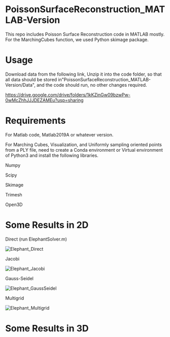 # PoissonSurfaceReconstruction_MATLAB-Version

This repo includes Poisson Surface Reconstruction code in MATLAB mostly. For the MarchingCubes function, we used Python skimage package.

# Usage
Download data from the following link, Unzip it into the code folder, so that all data should be stored in"PoissonSurfaceReconstruction_MATLAB-Version/Data", and the code should run, no other changes required.

https://drive.google.com/drive/folders/1kKZinGw09bzwPw-0wMcZhhJJJDEZAMEu?usp=sharing

# Requirements
For Matlab code, Matlab2019A or whatever version.

For Marching Cubes, Visualization, and Uniformly sampling oriented points from a PLY file, need to create a Conda environment or Virtual environment of Python3 and install the following libraries.

Numpy

Scipy

Skimage

Trimesh

Open3D


# Some Results in 2D

Direct (run ElephantSolver.m)

![Elephant_Direct](https://user-images.githubusercontent.com/33951209/118314648-441a9e80-b4a9-11eb-8a5c-9facee7713b0.jpg)

Jacobi

![Elephant_Jacobi](https://user-images.githubusercontent.com/33951209/118314707-5a285f00-b4a9-11eb-8cad-3a0bdd397b08.jpg)

Gauss-Seidel

![Elephant_GaussSeidel](https://user-images.githubusercontent.com/33951209/118314722-5e547c80-b4a9-11eb-8ed1-23798654f402.jpg)

Multigrid

![Elephant_Multigrid](https://user-images.githubusercontent.com/33951209/118314731-614f6d00-b4a9-11eb-901b-0e36b06052f9.jpg)



# Some Results in 3D
